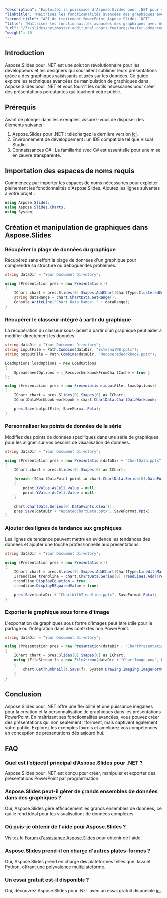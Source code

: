 ```yaml
---
"description": "Exploitez la puissance d'Aspose.Slides pour .NET pour créer, manipuler et améliorer les graphiques de vos présentations PowerPoint. Découvrez des fonctionnalités avancées avec des exemples détaillés et des conseils d'experts."
"linktitle": "Maîtrisez les fonctionnalités avancées des graphiques avec Aspose.Slides pour .NET"
"second_title": "API de traitement PowerPoint Aspose.Slides .NET"
"title": "Maîtrisez les fonctionnalités avancées des graphiques avec Aspose.Slides pour .NET"
"url": "/fr/slides/net/master-additional-chart-features/master-advanced-chart-features/"
"weight": 10
---
```


## Introduction

Aspose.Slides pour .NET est une solution révolutionnaire pour les développeurs et les designers qui souhaitent sublimer leurs présentations grâce à des graphiques saisissants et axés sur les données. Ce guide explore les techniques avancées de manipulation de graphiques dans Aspose.Slides pour .NET et vous fournit les outils nécessaires pour créer des présentations percutantes qui touchent votre public.

## Prérequis

Avant de plonger dans les exemples, assurez-vous de disposer des éléments suivants :

1. Aspose.Slides pour .NET : téléchargez la dernière version [ici](https://releases.aspose.com/slides/net/).  
2. Environnement de développement : un IDE compatible tel que Visual Studio.  
3. Connaissances C# : La familiarité avec C# est essentielle pour une mise en œuvre transparente.  

## Importation des espaces de noms requis

Commencez par importer les espaces de noms nécessaires pour exploiter pleinement les fonctionnalités d'Aspose.Slides. Ajoutez les lignes suivantes à votre projet :

```csharp
using Aspose.Slides;
using Aspose.Slides.Charts;
using System;
```

## Création et manipulation de graphiques dans Aspose.Slides

### Récupérer la plage de données du graphique

Récupérez sans effort la plage de données d'un graphique pour comprendre sa structure ou déboguer des problèmes.

```csharp
string dataDir = "Your Document Directory";

using (Presentation pres = new Presentation())
{
    IChart chart = pres.Slides[0].Shapes.AddChart(ChartType.ClusteredColumn, 10, 10, 400, 300);
    string dataRange = chart.ChartData.GetRange();
    Console.WriteLine("Chart Data Range: " + dataRange);
}
```

### Récupérer le classeur intégré à partir du graphique

La récupération du classeur sous-jacent à partir d’un graphique peut aider à modifier directement les données.

```csharp
string dataDir = "Your Document Directory";
string inputFile = Path.Combine(dataDir, "ExternalWB.pptx");
string outputFile = Path.Combine(dataDir, "RecoveredWorkbook.pptx");

LoadOptions loadOptions = new LoadOptions
{
    SpreadsheetOptions = { RecoverWorkbookFromChartCache = true }
};

using (Presentation pres = new Presentation(inputFile, loadOptions))
{
    IChart chart = pres.Slides[0].Shapes[0] as IChart;
    IChartDataWorkbook workbook = chart.ChartData.ChartDataWorkbook;

    pres.Save(outputFile, SaveFormat.Pptx);
}
```

### Personnaliser les points de données de la série

Modifiez des points de données spécifiques dans une série de graphiques pour les aligner sur vos besoins de visualisation de données.

```csharp
string dataDir = "Your Document Directory";

using (Presentation pres = new Presentation(dataDir + "ChartData.pptx"))
{
    IChart chart = pres.Slides[0].Shapes[0] as IChart;

    foreach (IChartDataPoint point in chart.ChartData.Series[0].DataPoints)
    {
        point.XValue.AsCell.Value = null;
        point.YValue.AsCell.Value = null;
    }

    chart.ChartData.Series[0].DataPoints.Clear();
    pres.Save(dataDir + "UpdatedChartData.pptx", SaveFormat.Pptx);
}
```

### Ajouter des lignes de tendance aux graphiques

Les lignes de tendance peuvent mettre en évidence les tendances des données et ajouter une touche professionnelle aux présentations.

```csharp
string dataDir = "Your Document Directory";

using (Presentation pres = new Presentation())
{
    IChart chart = pres.Slides[0].Shapes.AddChart(ChartType.LineWithMarkers, 50, 50, 600, 400);
    ITrendline trendline = chart.ChartData.Series[0].TrendLines.Add(TrendlineType.Linear);
    trendline.DisplayEquation = true;
    trendline.DisplayRSquaredValue = true;

    pres.Save(dataDir + "ChartWithTrendline.pptx", SaveFormat.Pptx);
}
```

### Exporter le graphique sous forme d'image

L'exportation de graphiques sous forme d'images peut être utile pour le partage ou l'intégration dans des contextes non PowerPoint.

```csharp
string dataDir = "Your Document Directory";

using (Presentation pres = new Presentation(dataDir + "ChartPresentation.pptx"))
{
    IChart chart = pres.Slides[0].Shapes[0] as IChart;
    using (FileStream fs = new FileStream(dataDir + "ChartImage.png", FileMode.Create))
    {
        chart.GetThumbnail().Save(fs, System.Drawing.Imaging.ImageFormat.Png);
    }
}
```

## Conclusion

Aspose.Slides pour .NET offre une flexibilité et une puissance inégalées pour la création et la personnalisation de graphiques dans les présentations PowerPoint. En maîtrisant ses fonctionnalités avancées, vous pouvez créer des présentations qui non seulement informent, mais captivent également votre public. Explorez les exemples fournis et améliorez vos compétences en conception de présentations dès aujourd'hui.

## FAQ

### Quel est l’objectif principal d’Aspose.Slides pour .NET ?
Aspose.Slides pour .NET est conçu pour créer, manipuler et exporter des présentations PowerPoint par programmation.

### Aspose.Slides peut-il gérer de grands ensembles de données dans des graphiques ?
Oui, Aspose.Slides gère efficacement les grands ensembles de données, ce qui le rend idéal pour les visualisations de données complexes.

### Où puis-je obtenir de l'aide pour Aspose.Slides ?
Visitez le [Forum d'assistance Aspose.Slides](https://forum.aspose.com/) pour obtenir de l'aide.

### Aspose.Slides prend-il en charge d'autres plates-formes ?
Oui, Aspose.Slides prend en charge des plateformes telles que Java et Python, offrant une polyvalence multiplateforme.

### Un essai gratuit est-il disponible ?
Oui, découvrez Aspose.Slides pour .NET avec un essai gratuit disponible [ici](https://releases.aspose.com/).